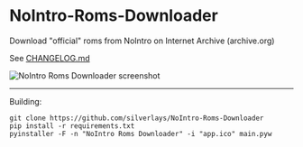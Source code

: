 # NoIntro-Roms-Downloader
Download "official" roms from NoIntro on Internet Archive (archive.org)

See [CHANGELOG.md](https://github.com/silverlays/NoIntro-Roms-Downloader/blob/master/CHANGELOG.md)

![NoIntro Roms Downloader screenshot](https://i.ibb.co/FxvMgFy/No-Intro-Roms-Downloader.jpg)


___
Building:
```
git clone https://github.com/silverlays/NoIntro-Roms-Downloader
pip install -r requirements.txt
pyinstaller -F -n "NoIntro Roms Downloader" -i "app.ico" main.pyw
```
